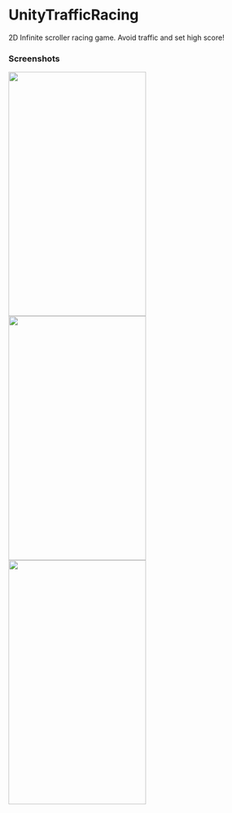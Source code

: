 # UnityTrafficRacing
2D Infinite scroller racing game. Avoid traffic and set high score!
### Screenshots
<img src="https://i.imgur.com/0m2NEN2.jpg" width="270" height="480" /> <img src="https://i.imgur.com/JTYv1rY.jpg" width="270" height="480" /> <img src="https://i.imgur.com/Wr289Hb.jpg" width="270" height="480" />
